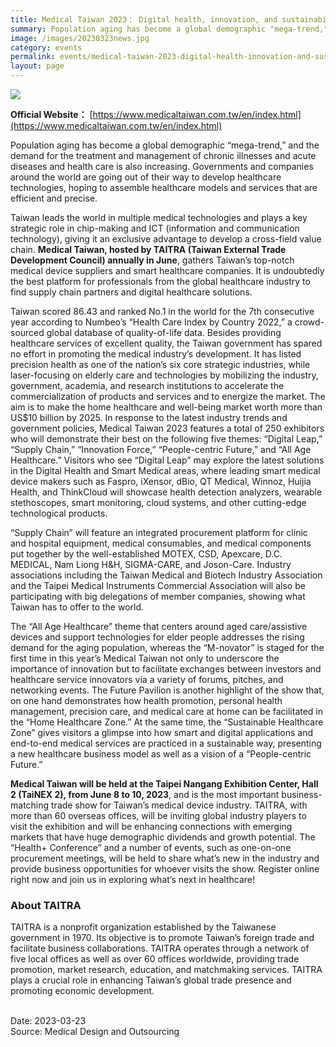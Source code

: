 ```yaml
---
title: Medical Taiwan 2023： Digital health, innovation, and sustainability
summary: Population aging has become a global demographic "mega-trend," and the demand for the treatment and management of chronic illnesses and acute diseases and health care is also increasing.
image: /images/20230323news.jpg
category: events
permalink: events/medical-taiwan-2023-digital-health-innovation-and-sustainability/
layout: page
---
```


<a href="https://bio.taiwan.gov.tw/images/20230324news.png"><img src="https://bio.taiwan.gov.tw/images/20230324news.png"></a>
<br/>

**Official Website：** [https://www.medicaltaiwan.com.tw/en/index.html](https://www.medicaltaiwan.com.tw/en/index.html)

Population aging has become a global demographic “mega-trend,” and the demand for the treatment and management of chronic illnesses and acute diseases and health care is also increasing. Governments and companies around the world are going out of their way to develop healthcare technologies, hoping to assemble healthcare models and services that are efficient and precise.

Taiwan leads the world in multiple medical technologies and plays a key strategic role in chip-making and ICT (information and communication technology), giving it an exclusive advantage to develop a cross-field value chain. **Medical Taiwan, hosted by TAITRA (Taiwan External Trade Development Council) annually in June**, gathers Taiwan’s top-notch medical device suppliers and smart healthcare companies. It is undoubtedly the best platform for professionals from the global healthcare industry to find supply chain partners and digital healthcare solutions.

Taiwan scored 86.43 and ranked No.1 in the world for the 7th consecutive year according to Numbeo’s “Health Care Index by Country 2022,” a crowd-sourced global database of quality-of-life data. Besides providing healthcare services of excellent quality, the Taiwan government has spared no effort in promoting the medical industry’s development. It has listed precision health as one of the nation’s six core strategic industries, while laser-focusing on elderly care and technologies by mobilizing the industry, government, academia, and research institutions to accelerate the commercialization of products and services and to energize the market. The aim is to make the home healthcare and well-being market worth more than US$10 billion by 2025. In response to the latest industry trends and government policies, Medical Taiwan 2023 features a total of 250 exhibitors who will demonstrate their best on the following five themes: “Digital Leap,” “Supply Chain,” “Innovation Force,” “People-centric Future,” and “All Age Healthcare.”
Visitors who see “Digital Leap” may explore the latest solutions in the Digital Health and Smart Medical areas, where leading smart medical device makers such as Faspro, iXensor, dBio, QT Medical, Winnoz, Huijia Health, and ThinkCloud will showcase health detection analyzers, wearable stethoscopes, smart monitoring, cloud systems, and other cutting-edge technological products.

“Supply Chain” will feature an integrated procurement platform for clinic and hospital equipment, medical consumables, and medical components put together by the well-established MOTEX, CSD, Apexcare, D.C. MEDICAL, Nam Liong H&H, SIGMA-CARE, and Joson-Care. Industry associations including the Taiwan Medical and Biotech Industry Association and the Taipei Medical Instruments Commercial Association will also be participating with big delegations of member companies, showing what Taiwan has to offer to the world.

The “All Age Healthcare” theme that centers around aged care/assistive devices and support technologies for elder people addresses the rising demand for the aging population, whereas the “M-novator” is staged for the first time in this year’s Medical Taiwan not only to underscore the importance of innovation but to facilitate exchanges between investors and healthcare service innovators via a variety of forums, pitches, and networking events.
The Future Pavilion is another highlight of the show that, on one hand demonstrates how health promotion, personal health management, precision care, and medical care at home can be facilitated in the “Home Healthcare Zone.” At the same time, the “Sustainable Healthcare Zone” gives visitors a glimpse into how smart and digital applications and end-to-end medical services are practiced in a sustainable way, presenting a new healthcare business model as well as a vision of a “People-centric Future.”

**Medical Taiwan will be held at the Taipei Nangang Exhibition Center, Hall 2 (TaiNEX 2), from June 8 to 10, 2023**, and is the most important business-matching trade show for Taiwan’s medical device industry. TAITRA, with more than 60 overseas offices, will be inviting global industry players to visit the exhibition and will be enhancing connections with emerging markets that have huge demographic dividends and growth potential. The “Health+ Conference” and a number of events, such as one-on-one procurement meetings, will be held to share what’s new in the industry and provide business opportunities for whoever visits the show. Register online right now and join us in exploring what’s next in healthcare!

### About TAITRA
TAITRA is a nonprofit organization established by the Taiwanese government in 1970. Its objective is to promote Taiwan’s foreign trade and facilitate business collaborations. TAITRA operates through a network of five local offices as well as over 60 offices worldwide, providing trade promotion, market research, education, and matchmaking services. TAITRA plays a crucial role in enhancing Taiwan’s global trade presence and promoting economic development.

<br/>
Date: 2023-03-23
<br/>
Source: Medical Design and Outsourcing
